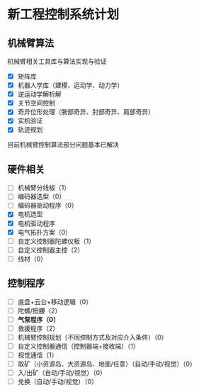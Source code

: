 # 新工程控制系统计划

## 机械臂算法

机械臂相关工具库与算法实现与验证

- [x] 矩阵库
- [x] 机器人学库（建模、运动学、动力学）
- [x] 逆运动学解析解
- [x] 关节空间控制
- [x] 奇异位形处理（腕部奇异、肘部奇异、肩部奇异）
- [x] 实机验证
- [x] 轨迹规划

目前机械臂控制算法部分问题基本已解决

## 硬件相关

- [ ] 机械臂分线板（1）
- [ ] 编码器选型（0）
- [ ] 编码器驱动程序（0）
- [x] 电机选型
- [x] 电机驱动程序
- [x] 电气拓扑方案（0）
- [ ] 自定义控制器陀螺仪板（1）
- [ ] 自定义控制器主控（2）
- [ ] 线材（0）

## 控制程序

- [ ] 底盘+云台+移动逻辑（0）
- [ ] 陀螺/扭腰（2）
- [ ] **气泵程序（0）**
- [ ] 救援程序（2）
- [ ] 机械臂控制规划（不同控制方式及对应介入条件）（0）
- [ ] 自定义控制器通信（控制器端+接收端）（1）
- [ ] 视觉通信（1）
- [ ] 取矿（小资源岛、大资源岛、地面/任意）（自动/手动/视觉）（0）
- [ ] 入/出矿（自动/手动/视觉）（0）
- [ ] 兑换（自动/手动/视觉）（0）
